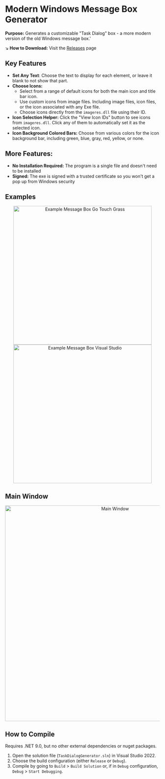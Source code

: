 # Modern Windows Message Box Generator

**Purpose:**  Generates a customizable "Task Dialog" box - a more modern version of the old Windows message box.'

↘️ **How to Download:** Visit the [Releases](https://github.com/ThioJoe/Modern-Windows-Message-Box-Generator/releases) page

## Key Features

- **Set Any Text**: Choose the text to display for each element, or leave it blank to not show that part.
- **Choose Icons:**
    - Select from a range of default icons for both the main icon and title bar icon.
    - Use custom icons from image files. Including image files, icon files, or the icon associated with any Exe file.
    - Choose icons directly from the `imageres.dll` file using their ID.
- **Icon Selection Helper:** Click the "View Icon IDs" button to see icons from `imageres.dll`. Click any of them to automatically set it as the selected icon.
- **Icon Background Colored Bars:** Choose from various colors for the icon background bar, including green, blue, gray, red, yellow, or none.

## More Features:
- **No Installation Required:** The program is a single file and doesn't need to be installed
- **Signed:** The exe is signed with a trusted certificate so you won't get a pop up from Windows security

## Examples 
<p align="center">
<img width="450" alt="Example Message Box Go Touch Grass" src="https://github.com/user-attachments/assets/914b978e-3f52-4e9a-b813-cdc0cf552ea4">
<img width="450" alt="Example Message Box Visual Studio" src="https://github.com/user-attachments/assets/b232caa7-8253-4ffc-ae72-d6725d99c152">
</p>

## Main Window
<p align="center">
<img width="700" alt="Main Window" src="https://github.com/user-attachments/assets/87ba24c2-1005-426f-bba0-bb7122e9b5e9">
</p>

## How to Compile
Requires .NET 9.0, but no other external dependencies or nuget packages.

1. Open the solution file (`TaskDialogGenerator.sln`) in Visual Studio 2022.
2. Choose the build configuration (either `Release` or `Debug`).
3. Compile by going to `Build` > `Build Solution` or, if in `Debug` configuration, `Debug` > `Start Debugging`.
